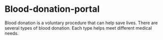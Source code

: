 # Blood-donation-portal
Blood donation is a voluntary procedure that can help save lives. There are several types of blood donation. Each type helps meet different medical needs.

